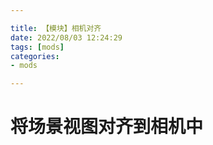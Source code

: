 ```yaml
---

title: 【模块】相机对齐
date: 2022/08/03 12:24:29
tags: [mods]
categories: 
- mods

---
```


# 将场景视图对齐到相机中

